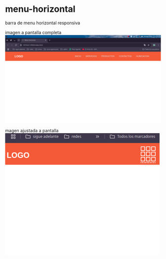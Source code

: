 # menu-horizontal
barra de menu horizontal responsiva

imagen a pantalla completa
![img1.png](images/img1.png)

magen ajustada a pantalla
![imgen2.png](images/imagen2.png)